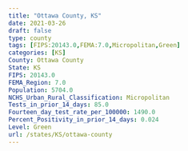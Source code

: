 ```yaml
---
title: "Ottawa County, KS"
date: 2021-03-26
draft: false
type: county
tags: [FIPS:20143.0,FEMA:7.0,Micropolitan,Green]
categories: [KS]
County: Ottawa County
State: KS
FIPS: 20143.0
FEMA_Region: 7.0
Population: 5704.0
NCHS_Urban_Rural_Classification: Micropolitan
Tests_in_prior_14_days: 85.0
Fourteen_day_test_rate_per_100000: 1490.0
Percent_Positivity_in_prior_14_days: 0.024
Level: Green
url: /states/KS/ottawa-county
---
```



